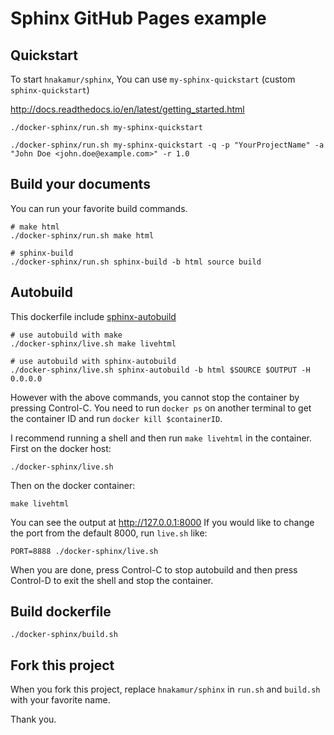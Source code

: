 # Sphinx GitHub Pages example

## Quickstart
To start `hnakamur/sphinx`, You can use `my-sphinx-quickstart` (custom `sphinx-quickstart`)

http://docs.readthedocs.io/en/latest/getting_started.html

```
./docker-sphinx/run.sh my-sphinx-quickstart
```

```
./docker-sphinx/run.sh my-sphinx-quickstart -q -p "YourProjectName" -a "John Doe <john.doe@example.com>" -r 1.0
```

## Build your documents

You can run your favorite build commands.

```
# make html
./docker-sphinx/run.sh make html

# sphinx-build
./docker-sphinx/run.sh sphinx-build -b html source build
```

## Autobuild

This dockerfile include [sphinx-autobuild](https://github.com/GaretJax/sphinx-autobuild)

```
# use autobuild with make
./docker-sphinx/live.sh make livehtml

# use autobuild with sphinx-autobuild
./docker-sphinx/live.sh sphinx-autobuild -b html $SOURCE $OUTPUT -H 0.0.0.0
```

However with the above commands, you cannot stop the container by pressing Control-C.
You need to run `docker ps` on another terminal to get the container ID and
run `docker kill $containerID`.

I recommend running a shell and then run `make livehtml` in the container.
First on the docker host:

```
./docker-sphinx/live.sh
```

Then on the docker container:

```
make livehtml
```

You can see the output at http://127.0.0.1:8000
If you would like to change the port from the default 8000, run `live.sh` like:

```
PORT=8888 ./docker-sphinx/live.sh
```

When you are done, press Control-C to stop autobuild and then press Control-D
to exit the shell and stop the container.


## Build dockerfile

```
./docker-sphinx/build.sh
```

## Fork this project

When you fork this project, replace `hnakamur/sphinx` in `run.sh` and `build.sh` with your favorite name.


Thank you.
